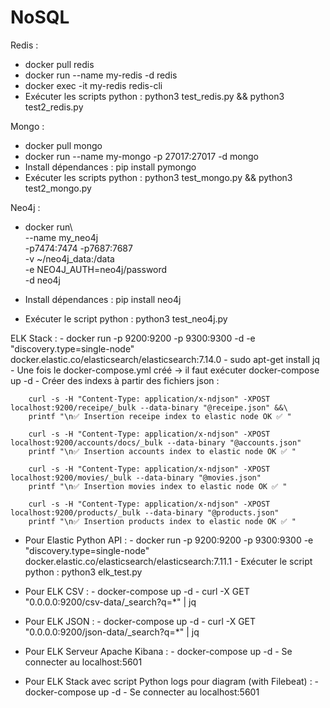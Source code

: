 # NoSQL

Redis :
  - docker pull redis
  - docker run --name my-redis -d redis
  - docker exec -it my-redis redis-cli
  - Exécuter les scripts python : python3 test_redis.py && python3 test2_redis.py 

Mongo :
  - docker pull mongo
  - docker run --name my-mongo -p 27017:27017 -d mongo
  - Install dépendances : pip install pymongo
  - Exécuter les scripts python : python3 test_mongo.py && python3 test2_mongo.py

Neo4j :
  - docker run\     
    \--name my_neo4j     
    \-p7474:7474 -p7687:7687     
    \-v ~/neo4j_data:/data     
    \-e NEO4J_AUTH=neo4j/password     
    \-d neo4j
    
  - Install dépendances : pip install neo4j
  - Exécuter le script python : python3 test_neo4j.py

ELK Stack :
    - docker run -p 9200:9200 -p 9300:9300 -d -e "discovery.type=single-node" docker.elastic.co/elasticsearch/elasticsearch:7.14.0
    - sudo apt-get install jq
    - Une fois le docker-compose.yml créé -> il faut exécuter docker-compose up -d
    - Créer des indexs à partir des fichiers json : 
    
        curl -s -H "Content-Type: application/x-ndjson" -XPOST localhost:9200/receipe/_bulk --data-binary "@receipe.json" &&\
        printf "\n✅ Insertion receipe index to elastic node OK ✅ "
        
        curl -s -H "Content-Type: application/x-ndjson" -XPOST localhost:9200/accounts/docs/_bulk --data-binary "@accounts.json"
        printf "\n✅ Insertion accounts index to elastic node OK ✅ "
                                                    
        curl -s -H "Content-Type: application/x-ndjson" -XPOST localhost:9200/movies/_bulk --data-binary "@movies.json"
        printf "\n✅ Insertion movies index to elastic node OK ✅ "
                                                    
        curl -s -H "Content-Type: application/x-ndjson" -XPOST localhost:9200/products/_bulk --data-binary "@products.json"
        printf "\n✅ Insertion products index to elastic node OK ✅ "
        
  - Pour Elastic Python API : 
          - docker run -p 9200:9200 -p 9300:9300 -e "discovery.type=single-node" docker.elastic.co/elasticsearch/elasticsearch:7.11.1
          - Exécuter le script python : python3 elk_test.py

  - Pour ELK CSV :
          - docker-compose up -d
          - curl -X GET "0.0.0.0:9200/csv-data/_search?q=*" | jq

  - Pour ELK JSON :
          - docker-compose up -d
          - curl -X GET "0.0.0.0:9200/json-data/_search?q=*" | jq

  - Pour ELK Serveur Apache Kibana :
          - docker-compose up -d
          - Se connecter au localhost:5601

  - Pour ELK Stack avec script Python logs pour diagram (with Filebeat) :
          - docker-compose up -d
          - Se connecter au localhost:5601
